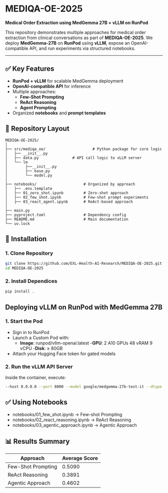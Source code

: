 # MEDIQA-OE-2025

**Medical Order Extraction using MedGemma 27B + vLLM on RunPod**

This repository demonstrates multiple approaches for medical order extraction from clinical conversations as part of **MEDIQA-OE-2025**. We deploy **MedGemma-27B** on **RunPod** using **vLLM**, expose an OpenAI-compatible API, and run experiments via structured notebooks.

---

## ✅ Key Features
- **RunPod + vLLM** for scalable MedGemma deployment
- **OpenAI-compatible API** for inference
- Multiple approaches:
  - **Few-Shot Prompting**
  - **ReAct Reasoning**
  - **Agent Prompting**
- Organized **notebooks** and **prompt templates**

## 📂 Repository Layout
```
MEDIQA-OE-2025/
│
├── src/mediqa_oe/                     # Python package for core logic
│   ├── __init__.py
│   ├── data.py               # API call logic to vLLM server
│   └── lm
│        ├──__init__.py
│        ├── base.py
│        └── model.py              
│
├── notebooks/                     # Organized by approach
│   ├── .env.template
│   ├── 01_zero_shot.ipynb         # Zero-shot approach
│   ├── 02_few_shot.ipynb          # Few-shot prompt experiments
│   ├── 03_react_agent.ipynb       # ReAct-based approach
│   
├── main.py
├── pyproject.toml                 # Dependency config
├── README.md                      # Main documentation
└── uv.lock
```

## 🔧 Installation

### **1. Clone Repository**
```bash
git clone https://github.com/EXL-Health-AI-Research/MEDIQA-OE-2025.git
cd MEDIQA-OE-2025
```

### **2. Install Dependices**
```bash
pip install .
```
## Deploying vLLM on RunPod with MedGemma 27B

### **1. Start the Pod**

* Sign in to RunPod
* Launch a Custom Pod with:
    - **Image**: runpod/vllm-openai:latest
    -**GPU**: 2 A10 GPUs 48 vRAM 9 vCPU
    -**Disk**: ≥ 80GB
* Attach your Hugging Face token for gated models


### **2. Run the vLLM API Server**
 
Inside the container, execute:
```bash
--host 0.0.0.0 --port 8000 --model google/medgemma-27b-text-it --dtype bfloat16 --gpu-memory-utilization 0.98 --api-key <API-KEY>--max-model-len 24768 --tensor-parallel-size 2 --seed 1337 --enforce-eager
```

## ✅ Using Notebooks
* notebooks/01_few_shot.ipynb → Few-shot Prompting
* notebooks/02_react_reasoning.ipynb → ReAct Reasoning 
* notebooks/03_agentic_approach.ipynb → Agentic Approach

## 📊 Results Summary

|   **Approach**       | **Average Score** |
|----------------------|-------------------|
| Few-Shot Prompting   |       0.5090      |
| ReAct Reasoning      |       0.3891      |
| Agentic Approach     |       0.4602      |

